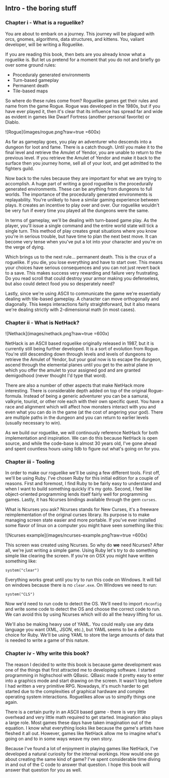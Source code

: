 ## Intro - the boring stuff

### Chapter i - What is a roguelike?

You are about to embark on a journey. This journey will be plagued with orcs, gnomes, algorithms, data structures, and kittens. You, valiant developer, will be writing a Roguelike.

If you are reading this book, then bets are you already know what a roguelike is. But let us pretend for a moment that you do not and briefly go over some ground rules:

* Proceduraly generated environments
* Turn-based gameplay
* Permanent death
* Tile-based maps

So where do these rules come from? Roguelike games get their rules and name from the game Rogue. Rogue was developed in the 1980s, but if you have ever played it, then it's clear that its influence has spread far and wide as evident in games like Dwarf Fortress (another personal favorite) or Diablo.

![Rogue](images/rogue.png?raw=true =600x)

As far as gameplay goes, you play an adventurer who descends into a dungeon for loot and fame. There is a catch though. Until you make it to the final level and retrieve the Amulet of Yendor, you are unable to return to the previous level. If you retrieve the Amulet of Yendor and make it back to the surface then you journey home, sell all of your loot, and get admitted to the fighters guild.

Now back to the rules because they are important for what we are trying to accomplish. A huge part of writing a good roguelike is the procedurally generated environments. These can be anything from dungeons to full worlds. The importance of the procedurally generated environments is replayability. You're unlikely to have a similar gaming experience between plays. It creates an incentive to play over and over. Our roguelike wouldn't be very fun if every time you played all the dungeons were the same.

In terms of gameplay, we'll be dealing with turn-based game play. As the player, you'll issue a single command and the entire world state will tick a single turn. This method of play creates great situations where you know you're in serious trouble, but have time to plan the next best move. It can become very tense when you've put a lot into your character and you're on the verge of dying.

Which brings us to the next rule... permanent death. This is the crux of a roguelike. If you die, you lose everything and have to start over. This means your choices have serious consequences and you can not just revert back to a save. This makes success very rewarding and failure very frustrating. Do you read scroll that could destroy your armor making you defenseless, but also could detect food you so desperately need?

Lastly, since we're using ASCII to communicate the game we're essentially dealing with tile-based gameplay. A character can move orthogonally and diagonally. This keeps interactions fairly straightforward, but it also means we're dealing strictly with 2-dimensional math (in most cases).

### Chapter ii - What is NetHack?

![Nethack](images/nethack.png?raw=true =600x)

NetHack is an ASCII based roguelike originally released in 1987, but it is currently still being further developed. It is a sort of evolution from Rogue. You're still descending down through levels and levels of dungeons to retrieve the Amulet of Yendor, but your goal now is to escape the dungeon, ascend through the elemental planes until you get to the astral plane in which you offer the amulet to your assigned god and are granted demigodhood (never thought I'd type that word).

There are also a number of other aspects that make NetHack more interesting. There is considerable depth added on top of the original Rogue-formula. Instead of being a generic adventurer you can be a samurai, valkyrie, tourist, or other role each with their own specific quest. You have a race and alignment which will affect how monsters interact with you and even what you can do in the game (at the cost of angering your god). There are multiple paths in the dungeon and you can return to earlier levels (usually necessary to win).

As we build our roguelike, we will continously reference NetHack for both implementation and inspiration. We can do this because NetHack is open source, and while the code-base is almost 30 years old, I've gone ahead and spent countless hours using lldb to figure out what's going on for you.

### Chapter iii - Tooling

In order to make our roguelike we'll be using a few different tools. First off, we'll be using Ruby. I've chosen Ruby for this initial edition for a couple of reasons. First and foremost, I find Ruby to be fairly easy to understand and when I want to build something quickly it's my goto. Second, I feel like object-oriented programming lends itself fairly well for programming games. Lastly, it has Ncurses bindings available through the gem `curses`.

What is Ncurses you ask? Ncurses stands for New Curses, it's a freeware reimplementation of the original curses library. Its purpose is to make managing screen state easier and more portable. If you've ever installed some flavor of linux on a computer you might have seen something like this:

![Ncurses example](images/ncurses-example.png?raw=true =600x)

This screen was created using Ncurses. So why do **we** need Ncurses? After all, we're just writing a simple game. Using Ruby let's try to do something simple like clearing the screen. If you're on OSX you might have written something like:


    system("clear")

Everything works great until you try to run this code on Windows. It will fail on windows because there is no `clear.exe`. On Windows we need to run:

    system("CLS")
    
Now we'd need to run code to detect the OS. We'll need to import `rbconfig` and write some code to detect the OS and choose the correct code to run. We can avoid this by using Ncurses which will do all the heavy lifting for us.

We'll also be making heavy use of YAML. You could really use any data language you want (XML, JSON, etc.), but YAML seems to be a defacto choice for Ruby. We'll be using YAML to store the large amounts of data that is needed to write a game of this nature.


### Chapter iv - Why write this book?

The reason I decided to write this book is because game development was one of the things that first attracted me to developing software. I started programming in highschool with QBasic. QBasic made it pretty easy to enter into a graphics mode and start drawing on the screen. It wasn't long before I had written a very primitive RPG. Nowadays, it's much harder to get started due to the complexities of graphical hardware and complex operating system interactions. Roguelikes allow us to simplfy things one again.

There is a certain purity in an ASCII based game - there is very little overhead and very little math required to get started. Imagination also plays a large role. Most games these days have taken imagination out of the equation. I know what everything looks like because the game's artists have fleshed it all out. However, games like NetHack allow me to imagine what's going on and to in some ways weave my own story.

Because I've found a lot of enjoyment in playing games like NetHack, I've developed a natural curiosity for the internal workings. How would one go about creating the same kind of game? I've spent considerable time diving in and out of the C code to answer that question. I hope this book will answer that question for you as well.

